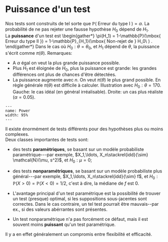 # Puissance d'un test

Nos tests sont construits de tel sorte que $\mathbb{P}(\mbox{ Erreur du type I }) =\alpha$.
La probabilité de ne pas rejeter une fausse hypothèse $H_0$ dépend de $H_1$.  
La **puissance** d'un test est
\begin{gather*}
\pi(H_1) = 1-\mathbb{P}(\mbox{ Erreur du type II }) = 1-\mathbb{P}_{H_1}(\mbox{ Non-rejet de } H_0\ ) .
\end{gather*}
Dans le cas où $H_0:\theta=\theta_0$, et $H_1$ dépend de $\theta$, la puissance s'écrit comme $\pi(\theta)$. Remarques: 

- A $\alpha$ égal on veut la plus grande puissance possible.
- Plus $H_1$ est éloignée de $H_0$, plus la puissance est grande: les grandes différences ont plus de chances d'être détectées.
- La puissance augmente avec $n$.
On veut $\pi(\theta)$ le plus grand possible. En règle générale $\pi(\theta)$ est difficile à calculer.
Illustration avec $H_0:\theta=170$. Gauche: le cas idéal (en général irréalisable). Droite: un cas plus réaliste ($\alpha=0.05$).

```{figure} PDFSVG/Power.svg
---
name: Power
width: 95%
---
```

Il existe énormément de tests différents pour des hypothèses plus ou moins complexes.  
Deux classes importantes de tests sont:
- des tests **paramètriques**, se basant sur un modèle probabiliste paramètrique---par exemple, 
$X_1,\ldots, X_n\stackrel{idd}{\sim} \mathcal{N}(\mu, s^2)$, et $H_0:\mu=0$;
- des tests **nonparamétriques**, se basant sur un modèle probabiliste plus général---par exemple, 
$X_1,\ldots, X_n\stackrel{idd}{\sim} f$, et $H_0:\mathbb{P}(X>0)=\mathbb{P}(X<0)=1/2$, c'est à dire, la médiane de $f$ est 0.  

- L'avantage principal d'un test paramétrique est la possibilité de trouver un test (presque) optimal, 
si les suppositions sous-jacentes sont correctes. Dans le cas contraire, un tel test pourrait être mauvais--par ex., si des valeurs abérrantes sont présentes. 
- Un test nonparamétrique n'a pas forcément ce défaut, mais il est souvent moins **puissant**  qu'un test paramétrique.
  
Il y a en effet généralement un compromis entre flexibilité et efficacité. 
